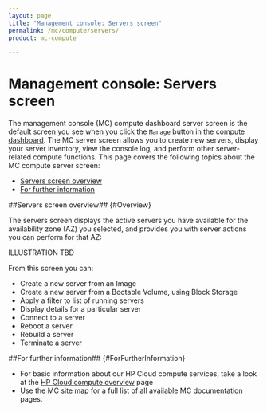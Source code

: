 ```yaml
---
layout: page
title: "Management console: Servers screen"
permalink: /mc/compute/servers/
product: mc-compute

---
```

# Management console: Servers screen

The management console (MC) compute dashboard server screen is the default screen you see when you click the `Manage` button in the [compute dashboard](/mc/compute/).  The MC server screen allows you to create new servers, display your server inventory, view the console log, and perform other server-related compute functions.  This page covers the following topics about the MC compute server screen:

* [Servers screen overview](#Overview)
* [For further information](#ForFurtherInformation)

##Servers screen overview## {#Overview}

The servers screen displays the active servers you have available for the availability zone (AZ) you selected, and provides you with server actions you can perform for that AZ: 

ILLUSTRATION TBD

From this screen you can:

* Create a new server from an Image
* Create a new server from a Bootable Volume, using Block Storage
* Apply a filter to list of running servers
* Display details for a particular server
* Connect to a server
* Reboot a server
* Rebuild a server
* Terminate a server


##For further information## {#ForFurtherInformation}

* For basic information about our HP Cloud compute services, take a look at the [HP Cloud compute overview](/compute/) page
* Use the MC [site map](/mc/sitemap) for a full list of all available MC documentation pages.

